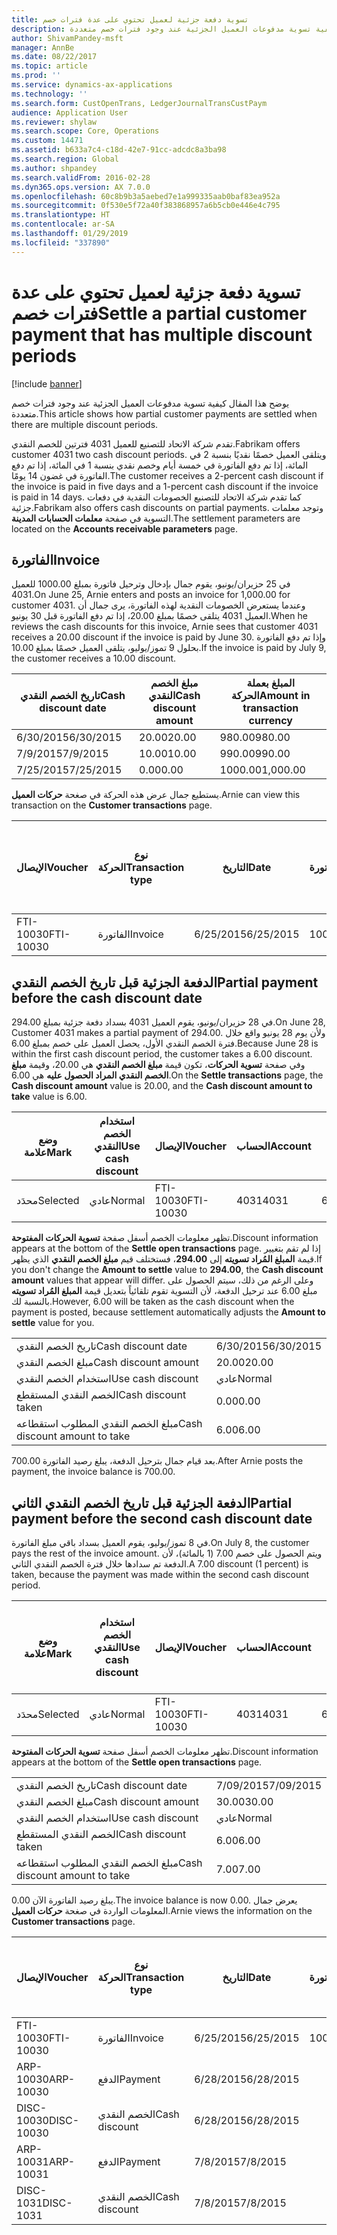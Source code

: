```yaml
---
title: تسوية دفعة جزئية لعميل تحتوي على عدة فترات خصم
description: يوضح هذا المقال كيفية تسوية مدفوعات العميل الجزئية عند وجود فترات خصم متعددة.
author: ShivamPandey-msft
manager: AnnBe
ms.date: 08/22/2017
ms.topic: article
ms.prod: ''
ms.service: dynamics-ax-applications
ms.technology: ''
ms.search.form: CustOpenTrans, LedgerJournalTransCustPaym
audience: Application User
ms.reviewer: shylaw
ms.search.scope: Core, Operations
ms.custom: 14471
ms.assetid: b633a7c4-c18d-42e7-91cc-adcdc8a3ba98
ms.search.region: Global
ms.author: shpandey
ms.search.validFrom: 2016-02-28
ms.dyn365.ops.version: AX 7.0.0
ms.openlocfilehash: 60c8b9b3a5aebed7e1a999335aab0baf83ea952a
ms.sourcegitcommit: 0f530e5f72a40f383868957a6b5cb0e446e4c795
ms.translationtype: HT
ms.contentlocale: ar-SA
ms.lasthandoff: 01/29/2019
ms.locfileid: "337890"
---
```

# <a name="settle-a-partial-customer-payment-that-has-multiple-discount-periods"></a><span data-ttu-id="68ef4-103">تسوية دفعة جزئية لعميل تحتوي على عدة فترات خصم</span><span class="sxs-lookup"><span data-stu-id="68ef4-103">Settle a partial customer payment that has multiple discount periods</span></span>

[!include [banner](../includes/banner.md)]

<span data-ttu-id="68ef4-104">يوضح هذا المقال كيفية تسوية مدفوعات العميل الجزئية عند وجود فترات خصم متعددة.</span><span class="sxs-lookup"><span data-stu-id="68ef4-104">This article shows how partial customer payments are settled when there are multiple discount periods.</span></span>

<span data-ttu-id="68ef4-105">تقدم شركة الاتحاد للتصنيع للعميل 4031 فترتين للخصم النقدي.</span><span class="sxs-lookup"><span data-stu-id="68ef4-105">Fabrikam offers customer 4031 two cash discount periods.</span></span> <span data-ttu-id="68ef4-106">ويتلقى العميل خصمًا نقديًا بنسبة 2 في المائة، إذا تم دفع الفاتورة في خمسة أيام وخصم نقدي بنسبة 1 في المائة، إذا تم دفع الفاتورة في غضون 14 يومًا.</span><span class="sxs-lookup"><span data-stu-id="68ef4-106">The customer receives a 2-percent cash discount if the invoice is paid in five days and a 1-percent cash discount if the invoice is paid in 14 days.</span></span> <span data-ttu-id="68ef4-107">كما تقدم شركة الاتحاد للتصنيع الخصومات النقدية في دفعات جزئية.</span><span class="sxs-lookup"><span data-stu-id="68ef4-107">Fabrikam also offers cash discounts on partial payments.</span></span> <span data-ttu-id="68ef4-108">وتوجد معلمات التسوية في صفحة **معلمات الحسابات المدينة**.</span><span class="sxs-lookup"><span data-stu-id="68ef4-108">The settlement parameters are located on the **Accounts receivable parameters** page.</span></span>

## <a name="invoice"></a><span data-ttu-id="68ef4-109">الفاتورة</span><span class="sxs-lookup"><span data-stu-id="68ef4-109">Invoice</span></span>
<span data-ttu-id="68ef4-110">في 25 حزيران/يونيو، يقوم جمال بإدخال وترحيل فاتورة بمبلغ 1000.00 للعميل 4031.</span><span class="sxs-lookup"><span data-stu-id="68ef4-110">On June 25, Arnie enters and posts an invoice for 1,000.00 for customer 4031.</span></span> <span data-ttu-id="68ef4-111">وعندما يستعرض الخصومات النقدية لهذه الفاتورة، يرى جمال أن العميل 4031 يتلقى خصمًا بمبلغ 20.00، إذا تم دفع الفاتورة قبل 30 يونيو.</span><span class="sxs-lookup"><span data-stu-id="68ef4-111">When he reviews the cash discounts for this invoice, Arnie sees that customer 4031 receives a 20.00 discount if the invoice is paid by June 30.</span></span> <span data-ttu-id="68ef4-112">وإذا تم دفع الفاتورة بحلول 9 تموز/يوليو، يتلقى العميل خصمًا بمبلغ 10.00.‬</span><span class="sxs-lookup"><span data-stu-id="68ef4-112">If the invoice is paid by July 9, the customer receives a 10.00 discount.</span></span>

| <span data-ttu-id="68ef4-113">تاريخ الخصم النقدي</span><span class="sxs-lookup"><span data-stu-id="68ef4-113">Cash discount date</span></span> | <span data-ttu-id="68ef4-114">مبلغ الخصم النقدي</span><span class="sxs-lookup"><span data-stu-id="68ef4-114">Cash discount amount</span></span> | <span data-ttu-id="68ef4-115">المبلغ بعملة الحركة</span><span class="sxs-lookup"><span data-stu-id="68ef4-115">Amount in transaction currency</span></span> |
|--------------------|----------------------|--------------------------------|
| <span data-ttu-id="68ef4-116">6/30/2015</span><span class="sxs-lookup"><span data-stu-id="68ef4-116">6/30/2015</span></span>          | <span data-ttu-id="68ef4-117">20.00</span><span class="sxs-lookup"><span data-stu-id="68ef4-117">20.00</span></span>                | <span data-ttu-id="68ef4-118">980.00</span><span class="sxs-lookup"><span data-stu-id="68ef4-118">980.00</span></span>                         |
| <span data-ttu-id="68ef4-119">7/9/2015</span><span class="sxs-lookup"><span data-stu-id="68ef4-119">7/9/2015</span></span>           | <span data-ttu-id="68ef4-120">10.00</span><span class="sxs-lookup"><span data-stu-id="68ef4-120">10.00</span></span>                | <span data-ttu-id="68ef4-121">990.00</span><span class="sxs-lookup"><span data-stu-id="68ef4-121">990.00</span></span>                         |
| <span data-ttu-id="68ef4-122">7/25/2015</span><span class="sxs-lookup"><span data-stu-id="68ef4-122">7/25/2015</span></span>          | <span data-ttu-id="68ef4-123">0.00</span><span class="sxs-lookup"><span data-stu-id="68ef4-123">0.00</span></span>                 | <span data-ttu-id="68ef4-124">1000.00</span><span class="sxs-lookup"><span data-stu-id="68ef4-124">1,000.00</span></span>                       |

<span data-ttu-id="68ef4-125">يستطيع جمال عرض هذه الحركة في صغحة **حركات العميل**.</span><span class="sxs-lookup"><span data-stu-id="68ef4-125">Arnie can view this transaction on the **Customer transactions** page.</span></span>

| <span data-ttu-id="68ef4-126">الإيصال</span><span class="sxs-lookup"><span data-stu-id="68ef4-126">Voucher</span></span>   | <span data-ttu-id="68ef4-127">نوع الحركة</span><span class="sxs-lookup"><span data-stu-id="68ef4-127">Transaction type</span></span> | <span data-ttu-id="68ef4-128">التاريخ</span><span class="sxs-lookup"><span data-stu-id="68ef4-128">Date</span></span>      | <span data-ttu-id="68ef4-129">الفاتورة</span><span class="sxs-lookup"><span data-stu-id="68ef4-129">Invoice</span></span> | <span data-ttu-id="68ef4-130">المبلغ في خصم بعملة الحركة</span><span class="sxs-lookup"><span data-stu-id="68ef4-130">Amount in transaction currency debit</span></span> | <span data-ttu-id="68ef4-131">المبلغ في الائتمان بعملة الحركة</span><span class="sxs-lookup"><span data-stu-id="68ef4-131">Amount in transaction currency credit</span></span> | <span data-ttu-id="68ef4-132">الرصيد</span><span class="sxs-lookup"><span data-stu-id="68ef4-132">Balance</span></span>  | <span data-ttu-id="68ef4-133">عملة</span><span class="sxs-lookup"><span data-stu-id="68ef4-133">Currency</span></span> |
|-----------|------------------|-----------|---------|--------------------------------------|---------------------------------------|----------|----------|
| <span data-ttu-id="68ef4-134">FTI-10030</span><span class="sxs-lookup"><span data-stu-id="68ef4-134">FTI-10030</span></span> | <span data-ttu-id="68ef4-135">الفاتورة</span><span class="sxs-lookup"><span data-stu-id="68ef4-135">Invoice</span></span>          | <span data-ttu-id="68ef4-136">6/25/2015</span><span class="sxs-lookup"><span data-stu-id="68ef4-136">6/25/2015</span></span> | <span data-ttu-id="68ef4-137">10030</span><span class="sxs-lookup"><span data-stu-id="68ef4-137">10030</span></span>   | <span data-ttu-id="68ef4-138">1000.00</span><span class="sxs-lookup"><span data-stu-id="68ef4-138">1,000.00</span></span>                             |                                       | <span data-ttu-id="68ef4-139">1000.00</span><span class="sxs-lookup"><span data-stu-id="68ef4-139">1,000.00</span></span> | <span data-ttu-id="68ef4-140">دولار أمريكي</span><span class="sxs-lookup"><span data-stu-id="68ef4-140">USD</span></span>      |

## <a name="partial-payment-before-the-cash-discount-date"></a><span data-ttu-id="68ef4-141">الدفعة الجزئية قبل تاريخ الخصم النقدي</span><span class="sxs-lookup"><span data-stu-id="68ef4-141">Partial payment before the cash discount date</span></span>
<span data-ttu-id="68ef4-142">في 28 حزيران/يونيو، يقوم العميل 4031 بسداد دفعة جزئية بمبلغ 294.00.</span><span class="sxs-lookup"><span data-stu-id="68ef4-142">On June 28, Customer 4031 makes a partial payment of 294.00.</span></span> <span data-ttu-id="68ef4-143">ولأن يوم 28 يونيو واقع خلال فترة الخصم النقدي الأول، يحصل العميل على خصم بمبلغ 6.00.</span><span class="sxs-lookup"><span data-stu-id="68ef4-143">Because June 28 is within the first cash discount period, the customer takes a 6.00 discount.</span></span> <span data-ttu-id="68ef4-144">وفي صفحة **تسوية الحركات**، تكون قيمة **مبلغ الخصم النقدي** هي 20.00، وقيمة **مبلغ الخصم النقدي المراد الحصول عليه** هي 6.00.</span><span class="sxs-lookup"><span data-stu-id="68ef4-144">On the **Settle transactions** page, the **Cash discount amount** value is 20.00, and the **Cash discount amount to take** value is 6.00.</span></span>

| <span data-ttu-id="68ef4-145">وضع علامة</span><span class="sxs-lookup"><span data-stu-id="68ef4-145">Mark</span></span>     | <span data-ttu-id="68ef4-146">استخدام الخصم النقدي</span><span class="sxs-lookup"><span data-stu-id="68ef4-146">Use cash discount</span></span> | <span data-ttu-id="68ef4-147">الإيصال</span><span class="sxs-lookup"><span data-stu-id="68ef4-147">Voucher</span></span>   | <span data-ttu-id="68ef4-148">الحساب</span><span class="sxs-lookup"><span data-stu-id="68ef4-148">Account</span></span> | <span data-ttu-id="68ef4-149">التاريخ</span><span class="sxs-lookup"><span data-stu-id="68ef4-149">Date</span></span>      | <span data-ttu-id="68ef4-150">تاريخ الاستحقاق</span><span class="sxs-lookup"><span data-stu-id="68ef4-150">Due date</span></span>  | <span data-ttu-id="68ef4-151">الفاتورة</span><span class="sxs-lookup"><span data-stu-id="68ef4-151">Invoice</span></span> | <span data-ttu-id="68ef4-152">المبلغ بعملة الحركة</span><span class="sxs-lookup"><span data-stu-id="68ef4-152">Amount in transaction currency</span></span> | <span data-ttu-id="68ef4-153">عملة</span><span class="sxs-lookup"><span data-stu-id="68ef4-153">Currency</span></span> | <span data-ttu-id="68ef4-154">المبلغ المراد تسويته</span><span class="sxs-lookup"><span data-stu-id="68ef4-154">Amount to settle</span></span> |
|----------|-------------------|-----------|---------|-----------|-----------|---------|--------------------------------|----------|------------------|
| <span data-ttu-id="68ef4-155">محدَد</span><span class="sxs-lookup"><span data-stu-id="68ef4-155">Selected</span></span> | <span data-ttu-id="68ef4-156">عادي</span><span class="sxs-lookup"><span data-stu-id="68ef4-156">Normal</span></span>            | <span data-ttu-id="68ef4-157">FTI-10030</span><span class="sxs-lookup"><span data-stu-id="68ef4-157">FTI-10030</span></span> | <span data-ttu-id="68ef4-158">4031</span><span class="sxs-lookup"><span data-stu-id="68ef4-158">4031</span></span>    | <span data-ttu-id="68ef4-159">6/25/2015</span><span class="sxs-lookup"><span data-stu-id="68ef4-159">6/25/2015</span></span> | <span data-ttu-id="68ef4-160">7/25/2015</span><span class="sxs-lookup"><span data-stu-id="68ef4-160">7/25/2015</span></span> | <span data-ttu-id="68ef4-161">10030</span><span class="sxs-lookup"><span data-stu-id="68ef4-161">10030</span></span>   | <span data-ttu-id="68ef4-162">1000.00</span><span class="sxs-lookup"><span data-stu-id="68ef4-162">1,000.00</span></span>                       | <span data-ttu-id="68ef4-163">دولار أمريكي</span><span class="sxs-lookup"><span data-stu-id="68ef4-163">USD</span></span>      | <span data-ttu-id="68ef4-164">294.00</span><span class="sxs-lookup"><span data-stu-id="68ef4-164">294.00</span></span>           |

<span data-ttu-id="68ef4-165">تظهر معلومات الخصم أسفل صفحة **تسوية الحركات المفتوحة**.</span><span class="sxs-lookup"><span data-stu-id="68ef4-165">Discount information appears at the bottom of the **Settle open transactions** page.</span></span> <span data-ttu-id="68ef4-166">إذا لم تقم بتغيير قيمة **المبلغ المُراد تسويته** إلى **294.00**، فستختلف قيم **مبلغ الخصم النقدي** الذي يظهر.</span><span class="sxs-lookup"><span data-stu-id="68ef4-166">If you don't change the **Amount to settle** value to **294.00**, the **Cash discount amount** values that appear will differ.</span></span> <span data-ttu-id="68ef4-167">وعلى الرغم من ذلك، سيتم الحصول على مبلغ 6.00 عند ترحيل الدفعة، لأن التسوية تقوم تلقائياً بتعديل قيمة **المبلغ المُراد تسويته** بالنسبة لك.</span><span class="sxs-lookup"><span data-stu-id="68ef4-167">However, 6.00 will be taken as the cash discount when the payment is posted, because settlement automatically adjusts the **Amount to settle** value for you.</span></span>

|                              |           |
|------------------------------|-----------|
| <span data-ttu-id="68ef4-168">تاريخ الخصم النقدي</span><span class="sxs-lookup"><span data-stu-id="68ef4-168">Cash discount date</span></span>           | <span data-ttu-id="68ef4-169">6/30/2015</span><span class="sxs-lookup"><span data-stu-id="68ef4-169">6/30/2015</span></span> |
| <span data-ttu-id="68ef4-170">مبلغ الخصم النقدي</span><span class="sxs-lookup"><span data-stu-id="68ef4-170">Cash discount amount</span></span>         | <span data-ttu-id="68ef4-171">20.00</span><span class="sxs-lookup"><span data-stu-id="68ef4-171">20.00</span></span>     |
| <span data-ttu-id="68ef4-172">استخدام الخصم النقدي</span><span class="sxs-lookup"><span data-stu-id="68ef4-172">Use cash discount</span></span>            | <span data-ttu-id="68ef4-173">عادي</span><span class="sxs-lookup"><span data-stu-id="68ef4-173">Normal</span></span>    |
| <span data-ttu-id="68ef4-174">الخصم النقدي المستقطع</span><span class="sxs-lookup"><span data-stu-id="68ef4-174">Cash discount taken</span></span>          | <span data-ttu-id="68ef4-175">0.00</span><span class="sxs-lookup"><span data-stu-id="68ef4-175">0.00</span></span>      |
| <span data-ttu-id="68ef4-176">مبلغ الخصم النقدي المطلوب استقطاعه</span><span class="sxs-lookup"><span data-stu-id="68ef4-176">Cash discount amount to take</span></span> | <span data-ttu-id="68ef4-177">6.00</span><span class="sxs-lookup"><span data-stu-id="68ef4-177">6.00</span></span>      |

<span data-ttu-id="68ef4-178">بعد قيام جمال بترحيل الدفعة، يبلغ رصيد الفاتورة 700.00.</span><span class="sxs-lookup"><span data-stu-id="68ef4-178">After Arnie posts the payment, the invoice balance is 700.00.</span></span>

## <a name="partial-payment-before-the-second-cash-discount-date"></a><span data-ttu-id="68ef4-179">الدفعة الجزئية قبل تاريخ الخصم النقدي الثاني</span><span class="sxs-lookup"><span data-stu-id="68ef4-179">Partial payment before the second cash discount date</span></span>
<span data-ttu-id="68ef4-180">في 8 تموز/يوليو، يقوم العميل بسداد باقي مبلغ الفاتورة.</span><span class="sxs-lookup"><span data-stu-id="68ef4-180">On July 8, the customer pays the rest of the invoice amount.</span></span> <span data-ttu-id="68ef4-181">ويتم الحصول على خصم 7.00 (1 بالمائة)، لأن الدفعة تم سدادها خلال فترة الخصم النقدي الثاني.</span><span class="sxs-lookup"><span data-stu-id="68ef4-181">A 7.00 discount (1 percent) is taken, because the payment was made within the second cash discount period.</span></span>

| <span data-ttu-id="68ef4-182">وضع علامة</span><span class="sxs-lookup"><span data-stu-id="68ef4-182">Mark</span></span>     | <span data-ttu-id="68ef4-183">استخدام الخصم النقدي</span><span class="sxs-lookup"><span data-stu-id="68ef4-183">Use cash discount</span></span> | <span data-ttu-id="68ef4-184">الإيصال</span><span class="sxs-lookup"><span data-stu-id="68ef4-184">Voucher</span></span>   | <span data-ttu-id="68ef4-185">الحساب</span><span class="sxs-lookup"><span data-stu-id="68ef4-185">Account</span></span> | <span data-ttu-id="68ef4-186">التاريخ</span><span class="sxs-lookup"><span data-stu-id="68ef4-186">Date</span></span>      | <span data-ttu-id="68ef4-187">تاريخ الاستحقاق</span><span class="sxs-lookup"><span data-stu-id="68ef4-187">Due date</span></span>  | <span data-ttu-id="68ef4-188">الفاتورة</span><span class="sxs-lookup"><span data-stu-id="68ef4-188">Invoice</span></span> | <span data-ttu-id="68ef4-189">المبلغ في خصم بعملة الحركة</span><span class="sxs-lookup"><span data-stu-id="68ef4-189">Amount in transaction currency debit</span></span> | <span data-ttu-id="68ef4-190">المبلغ في الائتمان بعملة الحركة</span><span class="sxs-lookup"><span data-stu-id="68ef4-190">Amount in transaction currency credit</span></span> | <span data-ttu-id="68ef4-191">عملة</span><span class="sxs-lookup"><span data-stu-id="68ef4-191">Currency</span></span> | <span data-ttu-id="68ef4-192">المبلغ المراد تسويته</span><span class="sxs-lookup"><span data-stu-id="68ef4-192">Amount to settle</span></span> |
|----------|-------------------|-----------|---------|-----------|-----------|---------|--------------------------------------|---------------------------------------|----------|------------------|
| <span data-ttu-id="68ef4-193">محدَد</span><span class="sxs-lookup"><span data-stu-id="68ef4-193">Selected</span></span> | <span data-ttu-id="68ef4-194">عادي</span><span class="sxs-lookup"><span data-stu-id="68ef4-194">Normal</span></span>            | <span data-ttu-id="68ef4-195">FTI-10030</span><span class="sxs-lookup"><span data-stu-id="68ef4-195">FTI-10030</span></span> | <span data-ttu-id="68ef4-196">4031</span><span class="sxs-lookup"><span data-stu-id="68ef4-196">4031</span></span>    | <span data-ttu-id="68ef4-197">6/25/2015</span><span class="sxs-lookup"><span data-stu-id="68ef4-197">6/25/2015</span></span> | <span data-ttu-id="68ef4-198">7/25/2015</span><span class="sxs-lookup"><span data-stu-id="68ef4-198">7/25/2015</span></span> | <span data-ttu-id="68ef4-199">10030</span><span class="sxs-lookup"><span data-stu-id="68ef4-199">10030</span></span>   | <span data-ttu-id="68ef4-200">700.00</span><span class="sxs-lookup"><span data-stu-id="68ef4-200">700.00</span></span>                               |                                       | <span data-ttu-id="68ef4-201">دولار أمريكي</span><span class="sxs-lookup"><span data-stu-id="68ef4-201">USD</span></span>      | <span data-ttu-id="68ef4-202">693.00</span><span class="sxs-lookup"><span data-stu-id="68ef4-202">693.00</span></span>           |

<span data-ttu-id="68ef4-203">تظهر معلومات الخصم أسفل صفحة **تسوية الحركات المفتوحة**.</span><span class="sxs-lookup"><span data-stu-id="68ef4-203">Discount information appears at the bottom of the **Settle open transactions** page.</span></span>

|                              |           |
|------------------------------|-----------|
| <span data-ttu-id="68ef4-204">تاريخ الخصم النقدي</span><span class="sxs-lookup"><span data-stu-id="68ef4-204">Cash discount date</span></span>           | <span data-ttu-id="68ef4-205">7/09/2015</span><span class="sxs-lookup"><span data-stu-id="68ef4-205">7/09/2015</span></span> |
| <span data-ttu-id="68ef4-206">مبلغ الخصم النقدي</span><span class="sxs-lookup"><span data-stu-id="68ef4-206">Cash discount amount</span></span>         | <span data-ttu-id="68ef4-207">30.00</span><span class="sxs-lookup"><span data-stu-id="68ef4-207">30.00</span></span>     |
| <span data-ttu-id="68ef4-208">استخدام الخصم النقدي</span><span class="sxs-lookup"><span data-stu-id="68ef4-208">Use cash discount</span></span>            | <span data-ttu-id="68ef4-209">عادي</span><span class="sxs-lookup"><span data-stu-id="68ef4-209">Normal</span></span>    |
| <span data-ttu-id="68ef4-210">الخصم النقدي المستقطع</span><span class="sxs-lookup"><span data-stu-id="68ef4-210">Cash discount taken</span></span>          | <span data-ttu-id="68ef4-211">6.00</span><span class="sxs-lookup"><span data-stu-id="68ef4-211">6.00</span></span>      |
| <span data-ttu-id="68ef4-212">مبلغ الخصم النقدي المطلوب استقطاعه</span><span class="sxs-lookup"><span data-stu-id="68ef4-212">Cash discount amount to take</span></span> | <span data-ttu-id="68ef4-213">7.00</span><span class="sxs-lookup"><span data-stu-id="68ef4-213">7.00</span></span>      |

<span data-ttu-id="68ef4-214">يبلغ رصيد الفاتورة الآن 0.00.</span><span class="sxs-lookup"><span data-stu-id="68ef4-214">The invoice balance is now 0.00.</span></span> <span data-ttu-id="68ef4-215">يعرض جمال المعلومات الواردة في صغحة **حركات العميل**.</span><span class="sxs-lookup"><span data-stu-id="68ef4-215">Arnie views the information on the **Customer transactions** page.</span></span>

| <span data-ttu-id="68ef4-216">الإيصال</span><span class="sxs-lookup"><span data-stu-id="68ef4-216">Voucher</span></span>    | <span data-ttu-id="68ef4-217">نوع الحركة</span><span class="sxs-lookup"><span data-stu-id="68ef4-217">Transaction type</span></span> | <span data-ttu-id="68ef4-218">التاريخ</span><span class="sxs-lookup"><span data-stu-id="68ef4-218">Date</span></span>      | <span data-ttu-id="68ef4-219">الفاتورة</span><span class="sxs-lookup"><span data-stu-id="68ef4-219">Invoice</span></span> | <span data-ttu-id="68ef4-220">المبلغ في خصم بعملة الحركة</span><span class="sxs-lookup"><span data-stu-id="68ef4-220">Amount in transaction currency debit</span></span> | <span data-ttu-id="68ef4-221">المبلغ في الائتمان بعملة الحركة</span><span class="sxs-lookup"><span data-stu-id="68ef4-221">Amount in transaction currency credit</span></span> | <span data-ttu-id="68ef4-222">الرصيد</span><span class="sxs-lookup"><span data-stu-id="68ef4-222">Balance</span></span> | <span data-ttu-id="68ef4-223">عملة</span><span class="sxs-lookup"><span data-stu-id="68ef4-223">Currency</span></span> |
|------------|------------------|-----------|---------|--------------------------------------|---------------------------------------|---------|----------|
| <span data-ttu-id="68ef4-224">FTI-10030</span><span class="sxs-lookup"><span data-stu-id="68ef4-224">FTI-10030</span></span>  | <span data-ttu-id="68ef4-225">الفاتورة</span><span class="sxs-lookup"><span data-stu-id="68ef4-225">Invoice</span></span>          | <span data-ttu-id="68ef4-226">6/25/2015</span><span class="sxs-lookup"><span data-stu-id="68ef4-226">6/25/2015</span></span> | <span data-ttu-id="68ef4-227">10030</span><span class="sxs-lookup"><span data-stu-id="68ef4-227">10030</span></span>   | <span data-ttu-id="68ef4-228">1000.00</span><span class="sxs-lookup"><span data-stu-id="68ef4-228">1,000.00</span></span>                             |                                       | <span data-ttu-id="68ef4-229">0.00</span><span class="sxs-lookup"><span data-stu-id="68ef4-229">0.00</span></span>    | <span data-ttu-id="68ef4-230">دولار أمريكي</span><span class="sxs-lookup"><span data-stu-id="68ef4-230">USD</span></span>      |
| <span data-ttu-id="68ef4-231">ARP-10030</span><span class="sxs-lookup"><span data-stu-id="68ef4-231">ARP-10030</span></span>  |  <span data-ttu-id="68ef4-232">الدفع</span><span class="sxs-lookup"><span data-stu-id="68ef4-232">Payment</span></span>         | <span data-ttu-id="68ef4-233">6/28/2015</span><span class="sxs-lookup"><span data-stu-id="68ef4-233">6/28/2015</span></span> |         |                                      | <span data-ttu-id="68ef4-234">294.00</span><span class="sxs-lookup"><span data-stu-id="68ef4-234">294.00</span></span>                                | <span data-ttu-id="68ef4-235">0.00</span><span class="sxs-lookup"><span data-stu-id="68ef4-235">0.00</span></span>    | <span data-ttu-id="68ef4-236">دولار أمريكي</span><span class="sxs-lookup"><span data-stu-id="68ef4-236">USD</span></span>      |
| <span data-ttu-id="68ef4-237">DISC-10030</span><span class="sxs-lookup"><span data-stu-id="68ef4-237">DISC-10030</span></span> |  <span data-ttu-id="68ef4-238">الخصم النقدي</span><span class="sxs-lookup"><span data-stu-id="68ef4-238">Cash discount</span></span>   | <span data-ttu-id="68ef4-239">6/28/2015</span><span class="sxs-lookup"><span data-stu-id="68ef4-239">6/28/2015</span></span> |         |                                      | <span data-ttu-id="68ef4-240">6.00</span><span class="sxs-lookup"><span data-stu-id="68ef4-240">6.00</span></span>                                  | <span data-ttu-id="68ef4-241">0.00</span><span class="sxs-lookup"><span data-stu-id="68ef4-241">0.00</span></span>    | <span data-ttu-id="68ef4-242">دولار أمريكي</span><span class="sxs-lookup"><span data-stu-id="68ef4-242">USD</span></span>      |
| <span data-ttu-id="68ef4-243">ARP-10031</span><span class="sxs-lookup"><span data-stu-id="68ef4-243">ARP-10031</span></span>  |  <span data-ttu-id="68ef4-244">الدفع</span><span class="sxs-lookup"><span data-stu-id="68ef4-244">Payment</span></span>         | <span data-ttu-id="68ef4-245">7/8/2015</span><span class="sxs-lookup"><span data-stu-id="68ef4-245">7/8/2015</span></span>  |         |                                      | <span data-ttu-id="68ef4-246">693.00</span><span class="sxs-lookup"><span data-stu-id="68ef4-246">693.00</span></span>                                | <span data-ttu-id="68ef4-247">0.00</span><span class="sxs-lookup"><span data-stu-id="68ef4-247">0.00</span></span>    | <span data-ttu-id="68ef4-248">دولار أمريكي</span><span class="sxs-lookup"><span data-stu-id="68ef4-248">USD</span></span>      |
| <span data-ttu-id="68ef4-249">DISC-1031</span><span class="sxs-lookup"><span data-stu-id="68ef4-249">DISC-1031</span></span>  |  <span data-ttu-id="68ef4-250">الخصم النقدي</span><span class="sxs-lookup"><span data-stu-id="68ef4-250">Cash discount</span></span>   | <span data-ttu-id="68ef4-251">7/8/2015</span><span class="sxs-lookup"><span data-stu-id="68ef4-251">7/8/2015</span></span>  |         |                                      | <span data-ttu-id="68ef4-252">7.00</span><span class="sxs-lookup"><span data-stu-id="68ef4-252">7.00</span></span>                                  | <span data-ttu-id="68ef4-253">0.00</span><span class="sxs-lookup"><span data-stu-id="68ef4-253">0.00</span></span>    | <span data-ttu-id="68ef4-254">دولار أمريكي</span><span class="sxs-lookup"><span data-stu-id="68ef4-254">USD</span></span>      |






